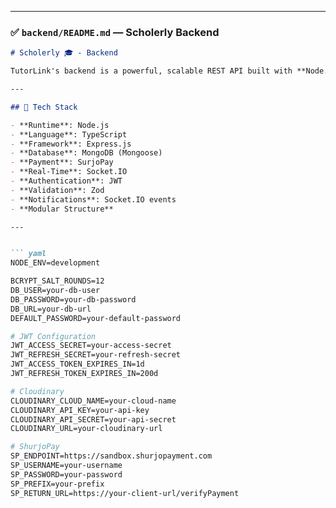 
---

### ✅ `backend/README.md` — **Scholerly Backend**

```md
# Scholerly 🎓 - Backend

TutorLink's backend is a powerful, scalable REST API built with **Node.js**, **Express**, **TypeScript**, and **MongoDB**. It handles authentication, role-based access control, tutor management, bookings, payments, and real-time event handling with Socket.IO.

---

## 🔧 Tech Stack

- **Runtime**: Node.js
- **Language**: TypeScript
- **Framework**: Express.js
- **Database**: MongoDB (Mongoose)
- **Payment**: SurjoPay
- **Real-Time**: Socket.IO
- **Authentication**: JWT
- **Validation**: Zod
- **Notifications**: Socket.IO events
- **Modular Structure**

---


``` yaml
NODE_ENV=development

BCRYPT_SALT_ROUNDS=12
DB_USER=your-db-user
DB_PASSWORD=your-db-password
DB_URL=your-db-url
DEFAULT_PASSWORD=your-default-password

# JWT Configuration
JWT_ACCESS_SECRET=your-access-secret
JWT_REFRESH_SECRET=your-refresh-secret
JWT_ACCESS_TOKEN_EXPIRES_IN=1d
JWT_REFRESH_TOKEN_EXPIRES_IN=200d

# Cloudinary
CLOUDINARY_CLOUD_NAME=your-cloud-name
CLOUDINARY_API_KEY=your-api-key
CLOUDINARY_API_SECRET=your-api-secret
CLOUDINARY_URL=your-cloudinary-url

# ShurjoPay
SP_ENDPOINT=https://sandbox.shurjopayment.com
SP_USERNAME=your-username
SP_PASSWORD=your-password
SP_PREFIX=your-prefix
SP_RETURN_URL=https://your-client-url/verifyPayment
```
